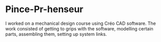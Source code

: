 # Pince-Pr-henseur
I worked on a mechanical design course using Créo CAD software. The work consisted of getting to grips with the software, modelling certain parts, assembling them, setting up system links.
